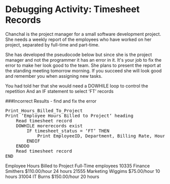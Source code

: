 # Debugging Activity: Timesheet Records

Chanchal is the project manager for a small software development project. She needs a weekly report of the employees who have worked on her project, separated by full-time and part-time.

She has developed the pseudocode below but since she is the project manager and not the programmer it has an error in it. It's your job to fix the error to make her look good to the team. She plans to present the report at the standing meeting tomorrow morning. If you succeed she will look good and remember you when assigning new tasks.

You had told her that she would need a DOWHILE loop to control the repetition
And an IF statement to select &lsquo;FT&rsquo; records

###Incorrect Results - find and fix the error
<pre>Print_Hours_Billed_To_Project
Print &lsquo;Employee Hours Billed to Project&lsquo; heading
    Read timesheet record
    DOWHILE morerecords exist
        IF timesheet_status = &lsquo;FT&rsquo; THEN
            Print EmployeeID, Department, Billing Rate, Hours Worked
        ENDIF
    ENDDO
    Read timesheet record
END
</pre>

Employee Hours Billed to Project
Full-Time employees
    10335 Finance    Smithers  $110.00/hour 24 hours
    21555 Marketing  Wiggims   $75.00/hour  10 hours
    31004 IT         Burns     $150.00/hour 20 hours
